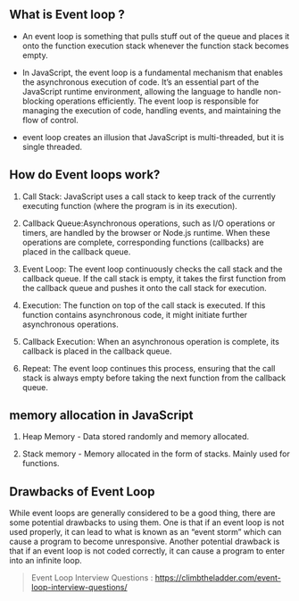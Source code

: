 ## What is Event loop ? 
- An event loop is something that pulls stuff out of the queue and places it onto the function execution stack whenever the function stack becomes empty.

- In JavaScript, the event loop is a fundamental mechanism that enables the asynchronous execution of code. It’s an essential part of the JavaScript runtime environment, allowing the language to handle non-blocking operations efficiently. The event loop is responsible for managing the execution of code, handling events, and maintaining the flow of control.

- event loop creates an illusion that JavaScript is multi-threaded, but it is single threaded.

## How do Event loops work?
1. Call Stack: JavaScript uses a call stack to keep track of the currently executing function (where the program is in its execution).

2. Callback Queue:Asynchronous operations, such as I/O operations or timers, are handled by the browser or Node.js runtime. When these operations are complete, corresponding functions (callbacks) are placed in the callback queue.

3. Event Loop: The event loop continuously checks the call stack and the callback queue. If the call stack is empty, it takes the first function from the callback queue and pushes it onto the call stack for execution.

4. Execution: The function on top of the call stack is executed. If this function contains asynchronous code, it might initiate further asynchronous operations.

5. Callback Execution: When an asynchronous operation is complete, its callback is placed in the callback queue.

6. Repeat: The event loop continues this process, ensuring that the call stack is always empty before taking the next function from the callback queue.

## memory allocation in JavaScript

1. Heap Memory - Data stored randomly and memory allocated.

2. Stack memory - Memory allocated in the form of stacks. Mainly used for functions.


## Drawbacks of Event Loop
While event loops are generally considered to be a good thing, there are some potential drawbacks to using them. One is that if an event loop is not used properly, it can lead to what is known as an “event storm” which can cause a program to become unresponsive. Another potential drawback is that if an event loop is not coded correctly, it can cause a program to enter into an infinite loop.


> Event Loop Interview Questions : https://climbtheladder.com/event-loop-interview-questions/
